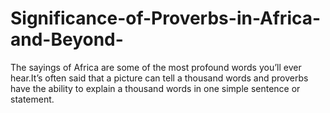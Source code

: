 # Significance-of-Proverbs-in-Africa-and-Beyond-
The sayings of Africa are some of the most profound words you’ll ever hear.It’s often said that a picture can tell a thousand words and proverbs have the ability to explain a thousand words in one simple sentence or statement. 
